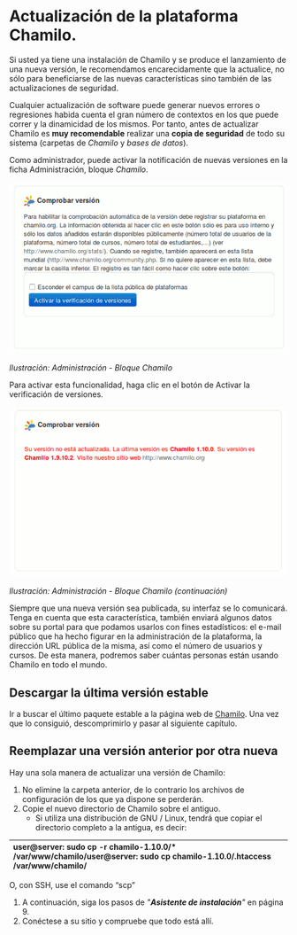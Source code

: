 # Actualización de la plataforma Chamilo.

Si usted ya tiene una instalación de Chamilo y se produce el lanzamiento de una nueva versión, le recomendamos encarecidamente que la actualice, no sólo para beneficiarse de las nuevas características sino también de las actualizaciones de seguridad.

Cualquier actualización de software puede generar nuevos errores o regresiones habida cuenta el gran número de contextos en los que puede correr y la dinamicidad de los mismos. Por tanto, antes de actualizar Chamilo es **muy recomendable** realizar una **copia de seguridad** de todo su sistema \(carpetas de _Chamilo_ y _bases de datos_\).

Como administrador, puede activar la notificación de nuevas versiones en la ficha Administración, bloque _Chamilo_.

![](../../.gitbook/assets/images114.png)

_Ilustración: Administración - Bloque Chamilo_

Para activar esta funcionalidad, haga clic en el botón de Activar la verificación de versiones.

![](../../.gitbook/assets/images117.png)

_Ilustración: Administración - Bloque Chamilo \(continuación\)_

Siempre que una nueva versión sea publicada, su interfaz se lo comunicará. Tenga en cuenta que esta característica, también enviará algunos datos sobre su portal para que podamos usarlos con fines estadísticos: el e-mail público que ha hecho figurar en la administración de la plataforma, la dirección URL pública de la misma, así como el número de usuarios y cursos. De esta manera, podremos saber cuántas personas están usando Chamilo en todo el mundo.

## Descargar la última versión estable <a id="descargar-la-ltima-versi-n-estable"></a>

Ir a buscar el último paquete estable a la página web de [Chamilo](https://chamilo.org/es/chamilo-lms). Una vez que lo consiguió, descomprimirlo y pasar al siguiente capítulo.

## Reemplazar una versión anterior por otra nueva <a id="reemplazar-una-versi-n-anterior-por-otra-nueva"></a>

Hay una sola manera de actualizar una versión de Chamilo:

1. No elimine la carpeta anterior, de lo contrario los archivos de configuración de los que ya dispone se perderán.
2. Copie el nuevo directorio de Chamilo sobre el antiguo.
   * Si utiliza una distribución de GNU / Linux, tendrá que copiar el directorio completo a la antigua, es decir:

| user@server: sudo cp -r chamilo-1.10.0/\* /var/www/chamilo/user@server: sudo cp chamilo-1.10.0/.htaccess /var/www/chamilo/ |
| :--- |


O, con SSH, use el comando “scp”

1. A continuación, siga los pasos de _"**Asistente de instalación**"_ en página 9.
2. Conéctese a su sitio y compruebe que todo está allí.

